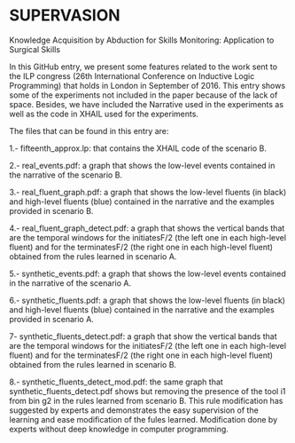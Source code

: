 # SUPERVASION
Knowledge Acquisition by Abduction for Skills Monitoring: Application to Surgical Skills

In this GitHub entry, we present some features related to the work sent to the ILP congress (26th International Conference on Inductive Logic Programming) that holds in London in September of 2016. This entry shows some of the experiments not included in the paper because of the lack of space. Besides, we have included the Narrative used in the experiments as well as the code in XHAIL used for the experiments.

The files that can be found in this entry are:

1.- fifteenth_approx.lp: that contains the XHAIL code of the scenario B.

2.- real_events.pdf: a graph that shows the low-level events contained in the narrative of the scenario B.

3.- real_fluent_graph.pdf: a graph that shows the low-level fluents (in black) and high-level fluents (blue) contained in the narrative and the examples provided in scenario B.

4.- real_fluent_graph_detect.pdf: a graph that shows the vertical bands that are the temporal windows for the initiatesF/2 (the left one in each high-level fluent) and for the terminatesF/2 (the right one in each high-level fluent) obtained from the rules learned in scenario A.

5.- synthetic_events.pdf: a graph that shows the low-level events contained in the narrative of the scenario A.

6.- synthetic_fluents.pdf: a graph that shows the low-level fluents (in black) and high-level fluents (blue) contained in the narrative and the examples provided in scenario A.

7- synthetic_fluents_detect.pdf: a graph that show the vertical bands that are the temporal windows for the initiatesF/2 (the left one in each high-level fluent) and for the terminatesF/2 (the right one in each high-level fluent) obtained from the rules learned in scenario B.

8.- synthetic_fluents_detect_mod.pdf: the same graph that synthetic_fluents_detect.pdf shows but removing the presence of the tool i1 from bin g2 in the rules learned from scenario B. This rule modification has suggested by experts and demonstrates the easy supervision of the learning and ease modification of the fules learned. Modification done by experts without deep knowledge in computer programming. 
